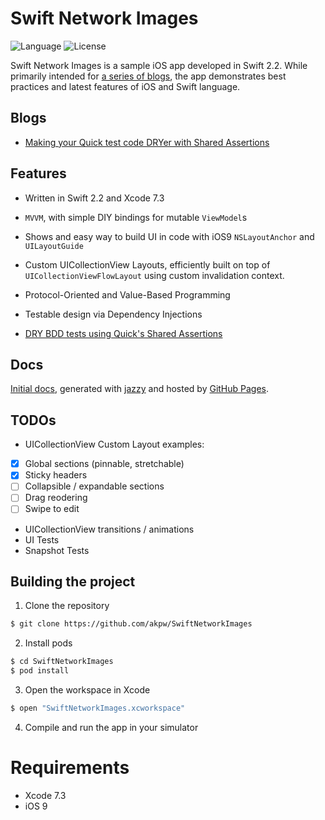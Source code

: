 Swift Network Images
============

![Language](https://img.shields.io/badge/language-Swift%202-orange.svg)
![License](https://img.shields.io/badge/License-MIT%20License-blue.svg)


Swift Network Images is a sample iOS app developed in Swift 2.2. While primarily intended for [a series of blogs](#blogs), the app demonstrates best practices and latest features of iOS and Swift language.



## Blogs
* [Making your Quick test code DRYer with Shared Assertions](http://www.akpdev.com/articles/2016/05/12/Quick-Shared-Assertions.html)


## Features
* Written in Swift 2.2 and Xcode 7.3

* `MVVM`, with simple DIY bindings for mutable `ViewModel`s

* Shows and easy way to build UI in code with iOS9 `NSLayoutAnchor` and `UILayoutGuide`

* Custom UICollectionView Layouts, efficiently built on top of `UICollectionViewFlowLayout` using custom invalidation context.

* Protocol-Oriented and Value-Based Programming
 
* Testable design via Dependency Injections

* [DRY BDD tests using Quick's Shared Assertions](http://www.akpdev.com/articles/2016/05/12/Quick-Shared-Assertions.html)


## Docs		
 [Initial docs][docsLink], generated with [jazzy](https://github.com/realm/jazzy) and hosted by [GitHub Pages](https://pages.github.com).


## TODOs
* UICollectionView Custom Layout examples:
 - [x] Global sections (pinnable, stretchable)
 - [x] Sticky headers 
 - [ ] Collapsible / expandable sections
 - [ ] Drag reodering
 - [ ] Swipe to edit
* UICollectionView transitions / animations
* UI Tests
* Snapshot Tests


## Building the project

1) Clone the repository

```bash
$ git clone https://github.com/akpw/SwiftNetworkImages
```

2) Install pods

```bash
$ cd SwiftNetworkImages
$ pod install
```

3) Open the workspace in Xcode

```bash
$ open "SwiftNetworkImages.xcworkspace"
```

4) Compile and run the app in your simulator


# Requirements

* Xcode 7.3
* iOS 9


[docsLink]:https://akpw.github.io//SwiftNetworkImages/index.html
